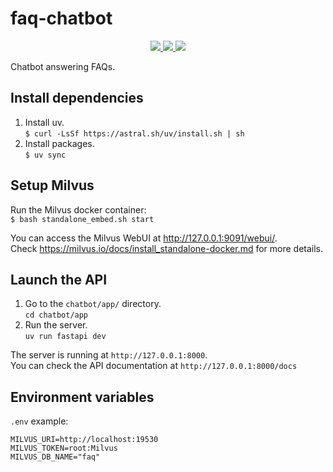 # faq-chatbot

<p align="center">
    <a href="https://www.python.org/downloads/release/python-31017/" target="_blank">
        <img src="https://img.shields.io/badge/Python-3.10.17-blue?logo=python"
    </a>
    <a href="https://fastapi.tiangolo.com/" target="_blank">
        <img src="https://img.shields.io/badge/fastapi-black?logo=fastapi">
    </a>
    <a href="https://milvus.io/" target="_blank">
        <img src="https://img.shields.io/badge/milvus-black?logo=milvus">
    </a>
</p>

Chatbot answering FAQs.

## Install dependencies

1. Install uv. \
`$ curl -LsSf https://astral.sh/uv/install.sh | sh`
2. Install packages. \
`$ uv sync`

## Setup Milvus

Run the Milvus docker container: \
`$ bash standalone_embed.sh start`

You can access the Milvus WebUI at http://127.0.0.1:9091/webui/. \
Check https://milvus.io/docs/install_standalone-docker.md for more details.

## Launch the API

1. Go to the `chatbot/app/` directory. \
`cd chatbot/app`
2. Run the server. \
`uv run fastapi dev`

The server is running at `http://127.0.0.1:8000`. \
You can check the API documentation at `http://127.0.0.1:8000/docs`

## Environment variables
`.env` example:

```
MILVUS_URI=http://localhost:19530
MILVUS_TOKEN=root:Milvus
MILVUS_DB_NAME="faq"
```